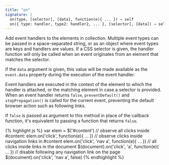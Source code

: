 ```yaml
---
title: "on"
signature: |
  on(type, [selector], [data], function(e){ ... }) ⇒ self
  on({ type: handler, type2: handler2, ... }, [selector], [data]) ⇒ self
---
```


Add event handlers to the elements in collection. Multiple event types can be
passed in a space-separated string, or as an object where event types are keys
and handlers are values. If a CSS selector is given, the handler function will 
only be called when an event originates from an element that matches the selector.

If the `data` argument is given, this value will be made available as the
`event.data` property during the execution of the event handler.

Event handlers are executed in the context of the element to which the handler
is attached, or the matching element in case a selector is provided. When an
event handler returns `false`, `preventDefault()` and `stopPropagation()` is called for the current
event, preventing the default browser action such as following links.

If `false` is passed as argument to this method in place of the callback
function, it's equivalent to passing a function that returns `false`.

{% highlight js %}
var elem = $('#content')
// observe all clicks inside #content:
elem.on('click', function(e){ ... })
// observe clicks inside navigation links in #content
elem.on('click', 'nav a', function(e){ ... })
// all clicks inside links in the document
$(document).on('click', 'a', function(e){ ... })
// disable following any navigation link on the page
$(document).on('click', 'nav a', false)
{% endhighlight %}
